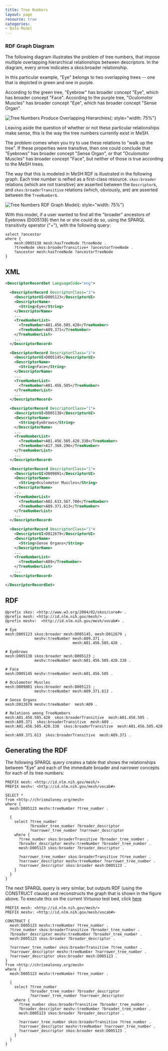 ```yaml
---
title: Tree Numbers
layout: page
resource: true
categories:
- Data Model
---
```


### RDF Graph Diagram

The following diagram illustrates the problem of tree numbers, that impose multiple overlapping hierarchical
relationships between descriptors. In the diagram, every arrow indicates a skos:broader relationship.

In this particular example, "Eye" belongs to two overlapping trees -- one that is depicted in green and
one in purple.

According to the green tree, "Eyebrow" has broader concept "Eye", which has broader concept "Face".
According to the purple tree, "Oculomotor Muscles" has broader concept "Eye", which has broader concept
"Sense Organ".

![Tree Numbers Produce Overlapping Hierarchies](images/BroaderRelations.png){: style="width: 75%"}


Leaving aside the question of whether or not these particular relationships make sense, this is the
way the tree numbers currently exist in MeSH.

The problem comes when you try to use these relations to "walk up the tree".  If these properties
were transitive, then one could conclude that "Eyebrows" has broader concept "Sense Organ", or that
"Oculomotor Muscles" has broader concept "Face", but neither of those is true according to the MeSH trees.

The way that this is modeled in MeSH RDF is illustrated in the following graph.  Each tree number
is reified as a first-class resource.  `skos:broader` relations (which are not transitive) are asserted
between the `Descriptor`s, and `skos:broaderTransitive` relations (which, obviously, are) are asserted
between the `TreeNumber`s.

![Tree Numbers RDF Graph Model](images/BroaderRelationsWithTreeNodes.png){: style="width: 75%"}


With this model, if a user wanted to find all the "broader" ancestors of Eyebrows (D005138) then he or
she could do so, using the SPARQL transitivity operator ("+"), with the following query:

```sparql
select ?ancestor
where {
    mesh:D005138 mesh:hasTreeNode ?treeNode .
    ?treeNode skos:broaderTransitive+ ?ancestorTreeNode .
    ?ancestor mesh:hasTreeNode ?ancestorTreeNode
}
```

## XML

```xml
<DescriptorRecordSet LanguageCode="eng">

  <DescriptorRecord DescriptorClass="1">
    <DescriptorUI>D005123</DescriptorUI>
    <DescriptorName>
      <String>Eye</String>
    </DescriptorName>
    ...
    <TreeNumberList>
      <TreeNumber>A01.456.505.420</TreeNumber>
      <TreeNumber>A09.371</TreeNumber>
    </TreeNumberList>
    ...
  </DescriptorRecord>

  <DescriptorRecord DescriptorClass="1">
    <DescriptorUI>D005145</DescriptorUI>
    <DescriptorName>
      <String>Face</String>
    </DescriptorName>
    ...
    <TreeNumberList>
      <TreeNumber>A01.456.505</TreeNumber>
    </TreeNumberList>
    ...
  </DescriptorRecord>

  <DescriptorRecord DescriptorClass="1">
    <DescriptorUI>D005138</DescriptorUI>
    <DescriptorName>
      <String>Eyebrows</String>
    </DescriptorName>
    ...
    <TreeNumberList>
      <TreeNumber>A01.456.505.420.338</TreeNumber>
      <TreeNumber>A17.360.296</TreeNumber>
    </TreeNumberList>
    ...
  </DescriptorRecord>

  <DescriptorRecord DescriptorClass="1">
    <DescriptorUI>D009801</DescriptorUI>
    <DescriptorName>
      <String>Oculomotor Muscles</String>
    </DescriptorName>
    ...
    <TreeNumberList>
      <TreeNumber>A02.633.567.700</TreeNumber>
      <TreeNumber>A09.371.613</TreeNumber>
    </TreeNumberList>
    ...
  </DescriptorRecord>

  <DescriptorRecord DescriptorClass="1">
    <DescriptorUI>D012679</DescriptorUI>
    <DescriptorName>
      <String>Sense Organs</String>
    </DescriptorName>
    ...
    <TreeNumberList>
      <TreeNumber>A09</TreeNumber>
    </TreeNumberList>
    ...
  </DescriptorRecord>

</DescriptorRecordSet>
```

## RDF

```
@prefix skos: <http://www.w3.org/2004/02/skos/core#> .
@prefix mesh: <http://id.nlm.nih.gov/mesh/> .
@prefix meshv:  <http://id.nlm.nih.gov/mesh/vocab#> .

# Eye
mesh:D005123 skos:broader mesh:D005145, mesh:D012679 ;
             meshv:treeNumber mesh:A09.371 ,
                              mesh:A01.456.505.420 .

# Eyebrows
mesh:D005138 skos:broader mesh:D005123 ;
             meshv:treeNumber mesh:A01.456.505.420.338 .

# Face
mesh:D005145 meshv:treeNumber mesh:A01.456.505 .

# Oculomotor Muscles
mesh:D009801 skos:broader mesh:D005123 ;
             meshv:treeNumber mesh:A09.371.613 .

# Sense Organs
mesh:D012679 meshv:treeNumber  mesh:A09 .

# Relations among TreeNumbers
mesh:A01.456.505.420  skos:broaderTransitive  mesh:A01.456.505 .
mesh:A09.371  skos:broaderTransitive  mesh:A09 .
mesh:A01.456.505.420.338  skos:broaderTransitive  mesh:A01.456.505.420 .
mesh:A09.371.613  skos:broaderTransitive  mesh:A09.371 .
```

## Generating the RDF

The following SPARQL query creates a table that shows the relationships between "Eye"
and each of the immediate broader and narrower concepts for each of its tree numbers:

```sparql
PREFIX mesh: <http://id.nlm.nih.gov/mesh/>
PREFIX meshv: <http://id.nlm.nih.gov/mesh/vocab#>

SELECT *
from <http://chrismaloney.org/mesh>
where {
  mesh:D005123 meshv:treeNumber ?tree_number .

  {
    select ?tree_number
           ?broader_tree_number ?broader_descriptor
           ?narrower_tree_number ?narrower_descriptor
    where {
      ?tree_number skos:broaderTransitive ?broader_tree_number .
      ?broader_descriptor meshv:treeNumber ?broader_tree_number .
      mesh:D005123 skos:broader ?broader_descriptor .

      ?narrower_tree_number skos:broaderTransitive ?tree_number .
      ?narrower_descriptor meshv:treeNumber ?narrower_tree_number .
      ?narrower_descriptor skos:broader mesh:D005123 .
    }
  }
}
```

The next SPARQL query is very similar, but outputs RDF (using the CONSTRUCT clause) and
reconstructs the graph that is shown in the figure above.  To execute this on the current
Virtuoso test bed, click
[here](http://jatspan.org:8890/sparql?query=PREFIX%20mesh%3A%20%3Chttp%3A%2F%2Fid.nlm.nih.gov%2Fmesh%2F%3E%0APREFIX%20meshv%3A%20%3Chttp%3A%2F%2Fid.nlm.nih.gov%2Fmesh%2Fvocab%23%3E%0A%0ACONSTRUCT%20%7B%0A%20%20mesh%3AD005123%20meshv%3AtreeNumber%20%3Ftree_number%20.%0A%20%20%3Ftree_number%20skos%3AbroaderTransitive%20%3Fbroader_tree_number%20.%0A%20%20%3Fbroader_descriptor%20meshv%3AtreeNumber%20%3Fbroader_tree_number%20.%0A%20%20mesh%3AD005123%20skos%3Abroader%20%3Fbroader_descriptor%20.%0A%0A%20%20%3Fnarrower_tree_number%20skos%3AbroaderTransitive%20%3Ftree_number%20.%0A%20%20%3Fnarrower_descriptor%20meshv%3AtreeNumber%20%3Fnarrower_tree_number%20.%0A%20%20%3Fnarrower_descriptor%20skos%3Abroader%20mesh%3AD005123%20.%0A%7D%0Afrom%20%3Chttp%3A%2F%2Fchrismaloney.org%2Fmesh%3E%0Awhere%20%7B%0A%20%20mesh%3AD005123%20meshv%3AtreeNumber%20%3Ftree_number%20.%0A%0A%20%20%7B%0A%20%20%20%20select%20%3Ftree_number%20%0A%20%20%20%20%20%20%20%20%20%20%20%3Fbroader_tree_number%20%3Fbroader_descriptor%20%0A%20%20%20%20%20%20%20%20%20%20%20%3Fnarrower_tree_number%20%3Fnarrower_descriptor%0A%20%20%20%20where%20%7B%0A%20%20%20%20%20%20%3Ftree_number%20skos%3AbroaderTransitive%20%3Fbroader_tree_number%20.%0A%20%20%20%20%20%20%3Fbroader_descriptor%20meshv%3AtreeNumber%20%3Fbroader_tree_number%20.%0A%20%20%20%20%20%20mesh%3AD005123%20skos%3Abroader%20%3Fbroader_descriptor%20.%0A%0A%20%20%20%20%20%20%3Fnarrower_tree_number%20skos%3AbroaderTransitive%20%3Ftree_number%20.%0A%20%20%20%20%20%20%3Fnarrower_descriptor%20meshv%3AtreeNumber%20%3Fnarrower_tree_number%20.%0A%20%20%20%20%20%20%3Fnarrower_descriptor%20skos%3Abroader%20mesh%3AD005123%20.%0A%20%20%20%20%7D%0A%20%20%7D%0A%7D&format=TURTLE)

```sparql
PREFIX mesh: <http://id.nlm.nih.gov/mesh/>
PREFIX meshv: <http://id.nlm.nih.gov/mesh/vocab#>

CONSTRUCT {
  mesh:D005123 meshv:treeNumber ?tree_number .
  ?tree_number skos:broaderTransitive ?broader_tree_number .
  ?broader_descriptor meshv:treeNumber ?broader_tree_number .
  mesh:D005123 skos:broader ?broader_descriptor .

  ?narrower_tree_number skos:broaderTransitive ?tree_number .
  ?narrower_descriptor meshv:treeNumber ?narrower_tree_number .
  ?narrower_descriptor skos:broader mesh:D005123 .
}
from <http://chrismaloney.org/mesh>
where {
  mesh:D005123 meshv:treeNumber ?tree_number .

  {
    select ?tree_number
           ?broader_tree_number ?broader_descriptor
           ?narrower_tree_number ?narrower_descriptor
    where {
      ?tree_number skos:broaderTransitive ?broader_tree_number .
      ?broader_descriptor meshv:treeNumber ?broader_tree_number .
      mesh:D005123 skos:broader ?broader_descriptor .

      ?narrower_tree_number skos:broaderTransitive ?tree_number .
      ?narrower_descriptor meshv:treeNumber ?narrower_tree_number .
      ?narrower_descriptor skos:broader mesh:D005123 .
    }
  }
}
```
